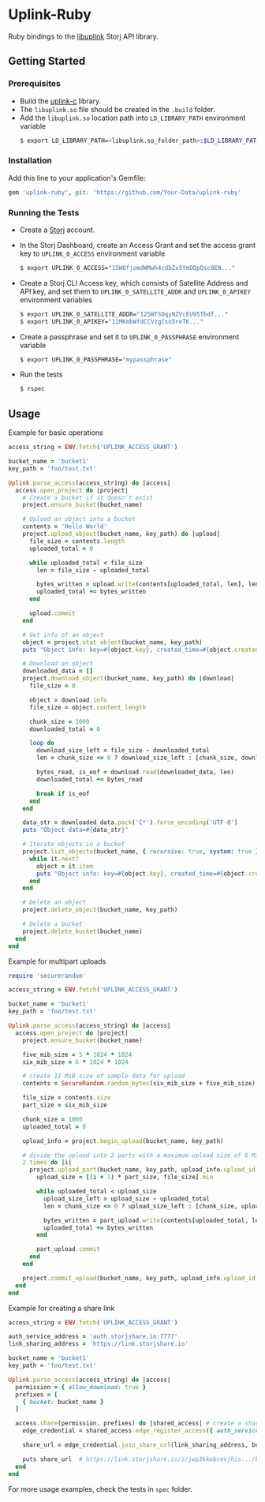 # <b>Uplink-Ruby</b>

Ruby bindings to the [libuplink](https://github.com/storj/uplink-c) Storj API library.

## <b> Getting Started </b>

### Prerequisites
* Build the [uplink-c](https://github.com/storj/uplink-c) library.
* The `libuplink.so` file should be created in the `.build` folder.
* Add the `libuplink.so` location path into `LD_LIBRARY_PATH` environment variable
    ```bash
    $ export LD_LIBRARY_PATH=<libuplink.so_folder_path>:$LD_LIBRARY_PATH
    ```

### Installation

Add this line to your application's Gemfile:

```ruby
gem 'uplink-ruby', git: 'https://github.com/Your-Data/uplink-ruby'
```

### Running the Tests
* Create a [Storj](https://www.storj.io/) account.
* In the Storj Dashboard, create an Access Grant and set the access grant key to `UPLINK_0_ACCESS` environment variable

    ```bash
    $ export UPLINK_0_ACCESS="15W8fjomdWMwh4cdbZx5YmDQpQsc8EN..."
    ```
* Create a Storj CLI Access key, which consists of Satellite Address and API key, and set them to `UPLINK_0_SATELLITE_ADDR` and `UPLINK_0_APIKEY` environment variables
    ```bash
    $ export UPLINK_0_SATELLITE_ADDR="125WTSDqyNZVcEU95Tbdf..."
    $ export UPLINK_0_APIKEY="11MKmbWfdCCVzgCso5reTK..."
    ```
* Create a passphrase and set it to `UPLINK_0_PASSPHRASE` environment variable
    ```bash
    $ export UPLINK_0_PASSPHRASE="mypassphrase"
    ```

* Run the tests
  ```bash
  $ rspec
  ```

## <b> Usage </b>

Example for basic operations

```ruby
access_string = ENV.fetch('UPLINK_ACCESS_GRANT')

bucket_name = 'bucket1'
key_path = 'foo/test.txt'

Uplink.parse_access(access_string) do |access|
  access.open_project do |project|
    # Create a bucket if it doesn't exist
    project.ensure_bucket(bucket_name)

    # Upload an object into a bucket
    contents = 'Hello World'
    project.upload_object(bucket_name, key_path) do |upload|
      file_size = contents.length
      uploaded_total = 0

      while uploaded_total < file_size
        len = file_size - uploaded_total

        bytes_written = upload.write(contents[uploaded_total, len], len)
        uploaded_total += bytes_written
      end

      upload.commit
    end

    # Get info of an object
    object = project.stat_object(bucket_name, key_path)
    puts "Object info: key=#{object.key}, created_time=#{object.created}, length=#{object.content_length}"

    # Download an object
    downloaded_data = []
    project.download_object(bucket_name, key_path) do |download|
      file_size = 0

      object = download.info
      file_size = object.content_length

      chunk_size = 1000
      downloaded_total = 0

      loop do
        download_size_left = file_size - downloaded_total
        len = chunk_size <= 0 ? download_size_left : [chunk_size, download_size_left].min

        bytes_read, is_eof = download.read(downloaded_data, len)
        downloaded_total += bytes_read

        break if is_eof
      end
    end

    data_str = downloaded_data.pack('C*').force_encoding('UTF-8')
    puts "Object data=#{data_str}"

    # Iterate objects in a bucket
    project.list_objects(bucket_name, { recursive: true, system: true }) do |it|
      while it.next?
        object = it.item
        puts "Object info: key=#{object.key}, created_time=#{object.created}, length=#{object.content_length}"
      end
    end

    # Delete an object
    project.delete_object(bucket_name, key_path)

    # Delete a bucket
    project.delete_bucket(bucket_name)
  end
end
```

Example for multipart uploads

```ruby
require 'securerandom'

access_string = ENV.fetch('UPLINK_ACCESS_GRANT')

bucket_name = 'bucket1'
key_path = 'foo/test.txt'

Uplink.parse_access(access_string) do |access|
  access.open_project do |project|
    project.ensure_bucket(bucket_name)

    five_mib_size = 5 * 1024 * 1024
    six_mib_size = 6 * 1024 * 1024

    # create 11 MiB size of sample data for upload
    contents = SecureRandom.random_bytes(six_mib_size + five_mib_size)

    file_size = contents.size
    part_size = six_mib_size

    chunk_size = 1000
    uploaded_total = 0

    upload_info = project.begin_upload(bucket_name, key_path)

    # divide the upload into 2 parts with a maximum upload size of 6 MiB for each part
    2.times do |i|
      project.upload_part(bucket_name, key_path, upload_info.upload_id, i + 1) do |part_upload|
        upload_size = [(i + 1) * part_size, file_size].min

        while uploaded_total < upload_size
          upload_size_left = upload_size - uploaded_total
          len = chunk_size <= 0 ? upload_size_left : [chunk_size, upload_size_left].min

          bytes_written = part_upload.write(contents[uploaded_total, len], len)
          uploaded_total += bytes_written
        end

        part_upload.commit
      end
    end

    project.commit_upload(bucket_name, key_path, upload_info.upload_id)
  end
end
```

Example for creating a share link

```ruby
access_string = ENV.fetch('UPLINK_ACCESS_GRANT')

auth_service_address = 'auth.storjshare.io:7777'
link_sharing_address = 'https://link.storjshare.io'

bucket_name = 'bucket1'
key_path = 'foo/test.txt'

Uplink.parse_access(access_string) do |access|
  permission = { allow_download: true }
  prefixes = [
    { bucket: bucket_name }
  ]

  access.share(permission, prefixes) do |shared_access| # create a shared access with appropriate permissions
    edge_credential = shared_access.edge_register_access({ auth_service_address: auth_service_address }, { is_public: true })

    share_url = edge_credential.join_share_url(link_sharing_address, bucket_name, key_path, { raw: false }) # set `raw` to true for a direct share link

    puts share_url  # https://link.storjshare.io/s/jwp3kkwbcevjhis.../bucket1/foo/test.txt
  end
end
```

For more usage examples, check the tests in `spec` folder.
